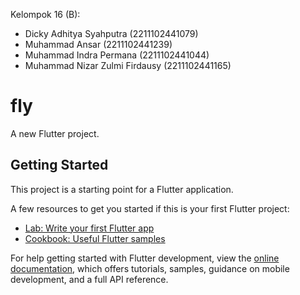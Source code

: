 Kelompok 16 (B):
* Dicky Adhitya Syahputra (2211102441079)
* Muhammad Ansar (2211102441239)
* Muhammad Indra Permana (2211102441044)
* Muhammad Nizar Zulmi Firdausy (2211102441165)


# fly

A new Flutter project.

## Getting Started

This project is a starting point for a Flutter application.

A few resources to get you started if this is your first Flutter project:

- [Lab: Write your first Flutter app](https://docs.flutter.dev/get-started/codelab)
- [Cookbook: Useful Flutter samples](https://docs.flutter.dev/cookbook)

For help getting started with Flutter development, view the
[online documentation](https://docs.flutter.dev/), which offers tutorials,
samples, guidance on mobile development, and a full API reference.
